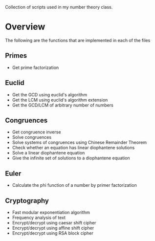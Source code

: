Collection of scripts used in my number theory class.

# Overview

The following are the functions that are implemented
in each of the files

## Primes
* Get prime factorization

## Euclid
* Get the GCD using euclid's algorithm
* Get the LCM using euclid's algorithm extension
* Get the GCD/LCM of arbitrary number of numbers

## Congruences
* Get congruence inverse
* Solve congruences
* Solve systems of congruences using Chinese Remainder Theorem
* Check whether an equation has linear diophantene solutions
* Solve a linear diophantene equation
* Give the infinite set of solutions to a diophantene equation

## Euler
* Calculate the phi function of a number by primer factorization

## Cryptography
* Fast modular exponentiation algorithm
* Frequency analysis of text
* Encrypt/decrypt using caesar shift cipher
* Encrypt/decrypt using affine shift cipher
* Encrypt/decrypt using RSA block cipher


